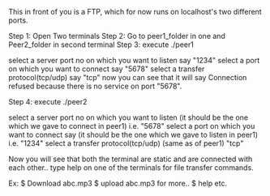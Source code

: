 This in front of you is a FTP, which for now runs on localhost's two different ports.

Step 1: Open Two terminals
Step 2: Go to peer1_folder in one and Peer2_folder in second terminal
Step 3: execute ./peer1 

select a server port no on which you want to listen say "1234"
select a port on which you want to connect say "5678"
select a transfer protocol(tcp/udp) say "tcp"
now you can see that it will say Connection refused because there is no service on port "5678".

Step 4: execute ./peer2

select a server port no on which you want to listen (it should be the one which we gave to connect in peer1) i.e. "5678"
select a port on which you want to connect say (it should be the one which we gave to listen in peer1) i.e. "1234"
select a transfer protocol(tcp/udp) (same as of peer1) "tcp"

Now you will see that both the terminal are static and are connected with each other.. type help on one of the terminals for file transfer commands.

Ex: 
$ Download abc.mp3
$ upload abc.mp3
for more..
$ help
etc.
